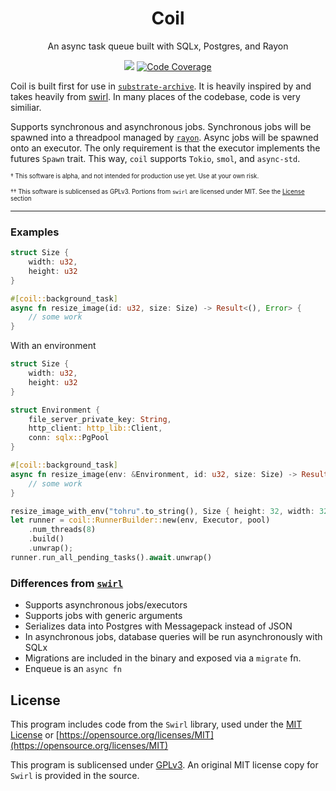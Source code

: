<div align="center">

# Coil
An async task queue built with SQLx, Postgres, and Rayon

![](https://github.com/insipx/coil/workflows/Unit%20and%20Integration%20Tests/badge.svg)
[![Code Coverage](https://coveralls.io/repos/github/insipx/coil/badge.svg?branch=master)](https://coveralls.io/github/insipx/coil?branch=master)

</div>

Coil is built first for use in [`substrate-archive`](https://github.com/paritytech/substrate-archive). It is heavily inspired by and takes heavily from [swirl](https://github.com/sgrif/swirl). In many places of the codebase, code is very similiar.

Supports synchronous and asynchronous jobs. Synchronous jobs will be spawned into a threadpool managed by [`rayon`](https://github.com/rayon-rs/rayon). Async jobs will be spawned onto an executor. The only requirement is that the executor implements the futures `Spawn` trait. This way, `coil` supports `Tokio`, `smol`, and `async-std`.

<sub><sup>† This software is alpha, and not intended for production use yet. Use at your own risk.

<sub><sup>†† This software is sublicensed as GPLv3. Portions from `swirl` are licensed under MIT. See the [License](#license) section

---

### Examples

```rust
struct Size {
	width: u32,
	height: u32
}

#[coil::background_task]
async fn resize_image(id: u32, size: Size) -> Result<(), Error> {
	// some work
}
```

With an environment
```rust
struct Size {
	width: u32,
	height: u32
}

struct Environment {
    file_server_private_key: String,
    http_client: http_lib::Client,
    conn: sqlx::PgPool
}

#[coil::background_task]
async fn resize_image(env: &Environment, id: u32, size: Size) -> Result<(), Error> {
	// some work
}
```

```rust
resize_image_with_env("tohru".to_string(), Size { height: 32, width: 32 }).enqueue(&pool).await;
let runner = coil::RunnerBuilder::new(env, Executor, pool)
    .num_threads(8)
    .build()
    .unwrap();
runner.run_all_pending_tasks().await.unwrap()
```

### Differences from [`swirl`](https://github.com/sgrif/swirl)
- Supports asynchronous jobs/executors
- Supports jobs with generic arguments
- Serializes data into Postgres with Messagepack instead of JSON
- In asynchronous jobs, database queries will be run asynchronously with SQLx
- Migrations are included in the binary and exposed via a `migrate` fn. 
- Enqueue is an `async fn`

## License
This program includes code from the `Swirl` library, used under the [MIT License](https://github.com/sgrif/swirl/blob/master/LICENSE-MIT) or [https://opensource.org/licenses/MIT](https://opensource.org/licenses/MIT)

This program is sublicensed under [GPLv3](https://github.com/insipx/coil/blob/master/LICENSE). An original MIT license copy for `Swirl` is provided in the source.

